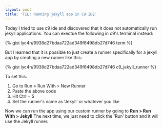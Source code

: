 ```yaml
---
layout: post
title: 'TIL: Running jekyll app in C9 IDE'
---
```


Today I tried to use c9 ide and discovered that it does not automatically run jekyll applications.
You can exectue the following in c9's terminal instead:

{% gist lyc4n/9938d27bdaa722ad349f8498db27d746 term %}

But I learned that it is possible to just create a runner specifically for a jekyll app by creating a new runner like this:

{% gist lyc4n/9938d27bdaa722ad349f8498db27d746 c9_jekyll_runner %}

To set this: 

1. Go to Run > Run With > New Runner 
2. Paste the above code
3. Hit Ctrl + S 
4. Set the runner's name as 'Jekyll' or whatever you like


Now we can run the app using our custom runner by going to **Run > Run With > Jekyll**
The next time, we just need to click the 'Run' button and it will use the Jekyll runner.

